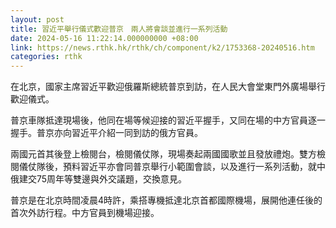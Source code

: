 ```yaml
---
layout: post
title: 習近平舉行儀式歡迎普京　兩人將會談並進行一系列活動
date: 2024-05-16 11:22:14.000000000 +08:00
link: https://news.rthk.hk/rthk/ch/component/k2/1753368-20240516.htm
categories: rthk
---
```


在北京，國家主席習近平歡迎俄羅斯總統普京到訪，在人民大會堂東門外廣場舉行歡迎儀式。

普京車隊抵達現場後，他同在場等候迎接的習近平握手，又同在場的中方官員逐一握手。普京亦向習近平介紹一同到訪的俄方官員。

兩國元首其後登上檢閱台，檢閱儀仗隊，現場奏起兩國國歌並且發放禮炮。雙方檢閱儀仗隊後，預料習近平亦會同普京舉行小範圍會談，以及進行一系列活動，就中俄建交75周年等雙邊與外交議題，交換意見。

普京是在北京時間凌晨4時許，乘搭專機抵達北京首都國際機場，展開他連任後的首次外訪行程。中方官員到機場迎接。
